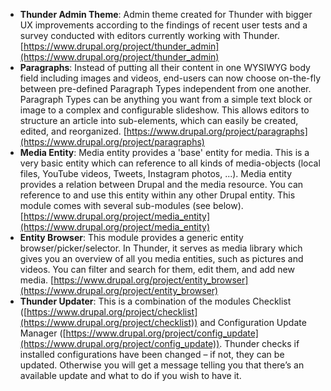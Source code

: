 * **Thunder Admin Theme**: Admin theme created for Thunder with bigger UX improvements according to the findings of recent user tests and a survey conducted with editors currently working with Thunder. [https://www.drupal.org/project/thunder_admin](https://www.drupal.org/project/thunder_admin) 
* **Paragraphs**: Instead of putting all their content in one WYSIWYG body field including images and videos, end-users can now choose on-the-fly between pre-defined Paragraph Types independent from one another. Paragraph Types can be anything you want from a simple text block or image to a complex and configurable slideshow. This allows editors to structure an article into sub-elements, which can easily be created, edited, and reorganized.  [https://www.drupal.org/project/paragraphs](https://www.drupal.org/project/paragraphs) 
* **Media Entity**: Media entity provides a 'base' entity for media. This is a very basic entity which can reference to all kinds of media-objects (local files, YouTube videos, Tweets, Instagram photos, ...). Media entity provides a relation between Drupal and the media resource. You can reference to and use this entity within any other Drupal entity. This module comes with several sub-modules (see below). [https://www.drupal.org/project/media_entity](https://www.drupal.org/project/media_entity) 
* **Entity Browser**: This module provides a generic entity browser/picker/selector. In Thunder, it serves as media library which gives you an overview of all you media entities, such as pictures and videos. You can filter and search for them, edit them, and add new media. [https://www.drupal.org/project/entity_browser](https://www.drupal.org/project/entity_browser) 
* **Thunder Updater**: This is a combination of the modules Checklist ([https://www.drupal.org/project/checklist](https://www.drupal.org/project/checklist)) and Configuration Update Manager ([https://www.drupal.org/project/config_update](https://www.drupal.org/project/config_update)). Thunder checks if installed configurations have been changed – if not, they can be updated. Otherwise you will get a message telling you that there’s an available update and what to do if you wish to have it.